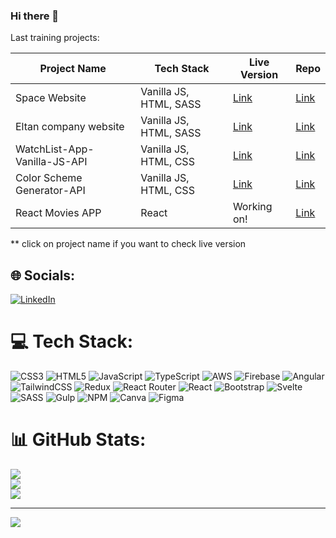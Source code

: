 ### Hi there 👋

Last training projects: 

| Project Name                      | Tech Stack                          | Live Version                                           | Repo                                                    |
|-----------------------------------|-------------------------------------|--------------------------------------------------------|---------------------------------------------------------|
| Space Website                     | Vanilla JS, HTML, SASS                                | [Link](https://bilecky.github.io/Space-Website-Layout/) | [Link](https://github.com/bilecky/Space-Website-Layout) |
| Eltan company website             | Vanilla JS, HTML, SASS                               | [Link](https://eltan.com.pl/)                          | [Link](https://github.com/bilecky/StronaEltan)           |
| WatchList-App-Vanilla-JS-API      | Vanilla JS, HTML, CSS                      | [Link](https://bilecky.github.io/WatchList-App-Vanilla-JS-API/index.html) | [Link](https://github.com/bilecky/WatchList-App-Vanilla-JS-API) |
| Color Scheme Generator-API        | Vanilla JS, HTML, CSS                                    | [Link](https://bilecky.github.io/Color-Scheme-Generator-API/) | [Link](https://github.com/bilecky/Color-Scheme-Generator-API) |
| React Movies APP                  | React                               | Working on!                                            | [Link](https://github.com/bilecky/praca-inz-pawel-b-san) |



** click on project name if you want to check live version


## 🌐 Socials:
[![LinkedIn](https://img.shields.io/badge/LinkedIn-%230077B5.svg?logo=linkedin&logoColor=white)](https://linkedin.com/in/paweł-bilski-54b709a4/) 

# 💻 Tech Stack:
![CSS3](https://img.shields.io/badge/css3-%231572B6.svg?style=for-the-badge&logo=css3&logoColor=white) ![HTML5](https://img.shields.io/badge/html5-%23E34F26.svg?style=for-the-badge&logo=html5&logoColor=white) ![JavaScript](https://img.shields.io/badge/javascript-%23323330.svg?style=for-the-badge&logo=javascript&logoColor=%23F7DF1E) ![TypeScript](https://img.shields.io/badge/typescript-%23007ACC.svg?style=for-the-badge&logo=typescript&logoColor=white) ![AWS](https://img.shields.io/badge/AWS-%23FF9900.svg?style=for-the-badge&logo=amazon-aws&logoColor=white) ![Firebase](https://img.shields.io/badge/firebase-%23039BE5.svg?style=for-the-badge&logo=firebase) ![Angular](https://img.shields.io/badge/angular-%23DD0031.svg?style=for-the-badge&logo=angular&logoColor=white) ![TailwindCSS](https://img.shields.io/badge/tailwindcss-%2338B2AC.svg?style=for-the-badge&logo=tailwind-css&logoColor=white) ![Redux](https://img.shields.io/badge/redux-%23593d88.svg?style=for-the-badge&logo=redux&logoColor=white) ![React Router](https://img.shields.io/badge/React_Router-CA4245?style=for-the-badge&logo=react-router&logoColor=white) ![React](https://img.shields.io/badge/react-%2320232a.svg?style=for-the-badge&logo=react&logoColor=%2361DAFB) 
![Bootstrap](https://img.shields.io/badge/bootstrap-%23563D7C.svg?style=for-the-badge&logo=bootstrap&logoColor=white) ![Svelte](https://img.shields.io/badge/svelte-%23f1413d.svg?style=for-the-badge&logo=svelte&logoColor=white)
![SASS](https://img.shields.io/badge/SASS-hotpink.svg?style=for-the-badge&logo=SASS&logoColor=white) ![Gulp](https://img.shields.io/badge/GULP-%23CF4647.svg?style=for-the-badge&logo=gulp&logoColor=white) ![NPM](https://img.shields.io/badge/NPM-%23000000.svg?style=for-the-badge&logo=npm&logoColor=white) ![Canva](https://img.shields.io/badge/Canva-%2300C4CC.svg?style=for-the-badge&logo=Canva&logoColor=white) 	![Figma](https://img.shields.io/badge/figma-%23F24E1E.svg?style=for-the-badge&logo=figma&logoColor=white)
# 📊 GitHub Stats:
![](https://github-readme-stats.vercel.app/api?username=bilecky&theme=dark&hide_border=false&include_all_commits=false&count_private=false)<br/>
![](https://github-readme-streak-stats.herokuapp.com/?user=bilecky&theme=dark&hide_border=false)<br/>
![](https://github-readme-stats.vercel.app/api/top-langs/?username=bilecky&theme=dark&hide_border=false&include_all_commits=false&count_private=false&layout=compact)

---
[![](https://visitcount.itsvg.in/api?id=bilecky&icon=0&color=0)](https://visitcount.itsvg.in)

<!-- Proudly created with GPRM ( https://gprm.itsvg.in ) -->

